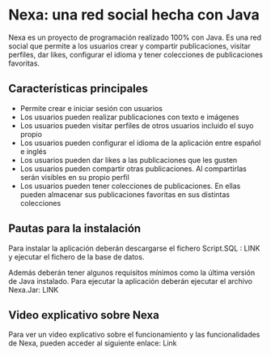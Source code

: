 # Nexa: una red social hecha con Java

Nexa es un proyecto de programación realizado 100% con Java. Es una red social que permite a los usuarios crear y compartir publicaciones, visitar perfiles, dar likes, configurar el idioma y tener colecciones de publicaciones favoritas.

## Características principales

- Permite crear e iniciar sesión con usuarios
- Los usuarios pueden realizar publicaciones con texto e imágenes
- Los usuarios pueden visitar perfiles de otros usuarios incluido el suyo propio
- Los usuarios pueden configurar el idioma de la aplicación entre español e inglés
- Los usuarios pueden dar likes a las publicaciones que les gusten
- Los usuarios pueden compartir otras publicaciones. Al compartirlas serán visibles en su propio perfil
- Los usuarios pueden tener colecciones de publicaciones. En ellas pueden almacenar sus publicaciones favoritas en sus distintas colecciones

## Pautas para la instalación

Para instalar la aplicación deberán descargarse el fichero Script.SQL : LINK y ejecutar el fichero de la base de datos.

Además deberán tener algunos requisitos mínimos como la última versión de Java instalado. Para ejecutar la aplicación deberán ejecutar el archivo Nexa.Jar: LINK

## Video explicativo sobre Nexa

Para ver un video explicativo sobre el funcionamiento y las funcionalidades de Nexa, pueden acceder al siguiente enlace: Link
